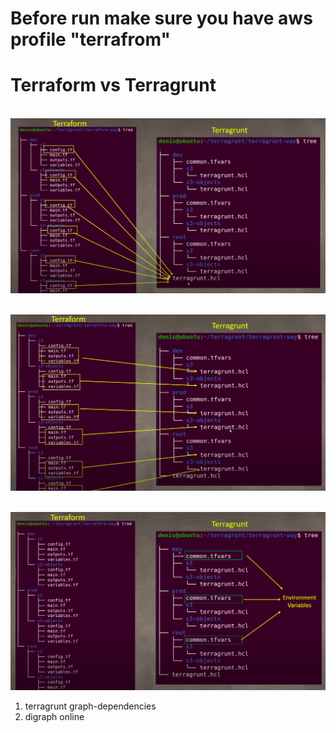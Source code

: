 # Before run make sure you have aws profile "terrafrom" 

# Terraform vs Terragrunt
<br><img src="ss1.png"><br>

<br><img src="ss2.png"><br>

<br><img src="ss3.png"><br>


1. terragrunt graph-dependencies
2. digraph online
